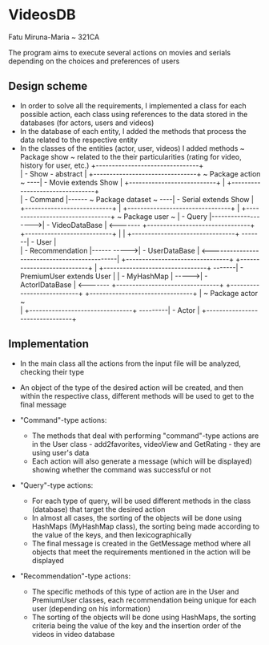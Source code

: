# VideosDB

Fatu Miruna-Maria ~ 321CA

The program aims to execute several actions on movies and serials depending
on the choices and preferences of users 

## Design scheme

- In order to solve all the requirements, I implemented a class for each 
possible action, each class using references to the data stored in the
databases (for actors, users and videos)
- In the database of each entity, I added the methods that process the 
data related to the respective entity
- In the classes of the entities (actor, user, videos) I added methods                                ~ Package show ~
related to the their particularities (rating for video, history for user, etc.)               +--------------------------------+          
                                                                                              | - Show  - abstract             | 
                                                                                              +--------------------------------+
    ~ Package action ~                                                                    ----| - Movie extends Show           | 
+---------------------------+                                                             |   +--------------------------------+         
| - Command                 |------                    ~ Package dataset ~                ----| - Serial extends Show          | 
+---------------------------+     |              +--------------------------------+       |   +--------------------------------+                 ~ Package user ~
| - Query                   |------------------->| - VideoDataBase                | <-------                                             +--------------------------------+               
+---------------------------+     |        |     +--------------------------------+                                               -------|  - User                        |       
| - Recommendation          |------        ----->| - UserDataBase                 | <---------------------------------------------|      +--------------------------------+
+---------------------------+              |     +--------------------------------+                                               -------|  - PremiumUser extends User    |
|  - MyHashMap              |              ----->| - ActorlDataBase               | <-------                                             +--------------------------------+
+---------------------------+                    +--------------------------------+        |                ~ Package actor ~                                              
                                                                                           |        +--------------------------------+
                                                                                           ---------| - Actor                        |
                                                                                                    +--------------------------------+
## Implementation                                                                                                         

- In the main class all the actions from the input file will be analyzed,
checking their type
- An object of the type of the desired action will be created, and then
within the respective class, different methods will be used to get to the
final message

- "Command"-type actions:

    - The methods that deal with performing "command"-type actions are in the
    User class - add2favorites, videoView and GetRating - they are using user's
    data 
    - Each action will also generate a message (which will be displayed) showing
    whether the command was successful or not

- "Query"-type actions:

    - For each type of query, will be used different methods in the class 
    (database) that target the desired action
    - In almost all cases, the sorting of the objects will be done using
    HashMaps (MyHashMap class), the sorting being made according to the value
    of the keys, and then lexicographically
    - The final message is created in the GetMessage method where all objects
    that meet the requirements mentioned in the action will be displayed

- "Recommendation"-type actions:

    - The specific methods of this type of action are in the User and 
    PremiumUser classes, each recommendation being unique for each user
    (depending on his information)
    - The sorting of the objects will be done using HashMaps, the sorting
    criteria being the value of the key and the insertion order of the videos 
    in video database